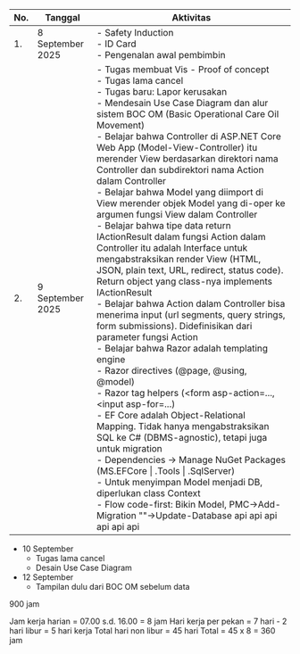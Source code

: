 
| No. | Tanggal          | Aktivitas                                                                                                                                                                                                                                                                                                                                                                                                                                                                                                                                                                                                                                                                                                                                                                                                                                                                                                                                                                                                                                                                                                                                                                                                                                                                                                                                                                                                                                                                                                                                                                                                                                                                                                                                                                                                                                                                                                                                                                                                                                                                                                                                                                                                                                                                                                                                                                                                                                                                                                                                                                                                                                                                                                                                                                                                                                                                         |
| --- | ---------------- | --------------------------------------------------------------------------------------------------------------------------------------------------------------------------------------------------------------------------------------------------------------------------------------------------------------------------------------------------------------------------------------------------------------------------------------------------------------------------------------------------------------------------------------------------------------------------------------------------------------------------------------------------------------------------------------------------------------------------------------------------------------------------------------------------------------------------------------------------------------------------------------------------------------------------------------------------------------------------------------------------------------------------------------------------------------------------------------------------------------------------------------------------------------------------------------------------------------------------------------------------------------------------------------------------------------------------------------------------------------------------------------------------------------------------------------------------------------------------------------------------------------------------------------------------------------------------------------------------------------------------------------------------------------------------------------------------------------------------------------------------------------------------------------------------------------------------------------------------------------------------------------------------------------------------------------------------------------------------------------------------------------------------------------------------------------------------------------------------------------------------------------------------------------------------------------------------------------------------------------------------------------------------------------------------------------------------------------------------------------------------------------------------------------------------------------------------------------------------------------------------------------------------------------------------------------------------------------------------------------------------------------------------------------------------------------------------------------------------------------------------------------------------------------------------------------------------------------------------------------------------------- |
| 1.  | 8 September 2025 | - Safety Induction<br>- ID Card<br>- Pengenalan awal pembimbin                                                                                                                                                                                                                                                                                                                                                                                                                                                                                                                                                                                                                                                                                                                                                                                                                                                                                                                                                                                                                                                                                                                                                                                                                                                                                                                                                                                                                                                                                                                                                                                                                                                                                                                                                                                                                                                                                                                                                                                                                                                                                                                                                                                                                                                                                                                                                                                                                                                                                                                                                                                                                                                                                                                                                                                                                    |
| 2.  | 9 September 2025 | - Tugas membuat Vis                                                                                                                                                                                                                                                                                                                                                                                                                                                                                                                                                                                                                                                                                                                                                                                                                                                                                                                                                                                                                                                                                                                                                                                                                                                                                                                                                                                        - Proof of concept<br>- Tugas lama cancel<br>- Tugas baru: Lapor kerusakan<br>- Mendesain Use Case Diagram dan alur sistem BOC OM (Basic Operational Care Oil Movement)<br>- Belajar bahwa Controller di ASP.NET Core Web App (Model-View-Controller) itu merender View berdasarkan direktori nama Controller dan subdirektori nama Action dalam Controller<br>- Belajar bahwa Model yang diimport di View merender objek Model yang di-oper ke argumen fungsi View dalam Controller<br>- Belajar bahwa tipe data return IActionResult dalam fungsi Action dalam Controller itu adalah Interface untuk mengabstraksikan render View (HTML, JSON, plain text, URL, redirect, status code). Return object yang class-nya implements IActionResult <br>- Belajar bahwa Action dalam Controller bisa menerima input (url segments, query strings, form submissions). Didefinisikan dari parameter fungsi Action<br>- Belajar bahwa Razor adalah templating engine<br>- Razor directives (@page, @using, @model)<br>- Razor tag helpers (<form asp-action=..., <input asp-for=...)<br>- EF Core adalah Object-Relational Mapping. Tidak hanya mengabstraksikan SQL ke C# (DBMS-agnostic), tetapi juga untuk migration<br>- Dependencies -> Manage NuGet Packages (MS.EFCore \| .Tools \| .SqlServer)<br>- Untuk menyimpan Model menjadi DB, diperlukan class Context<br>- Flow code-first: Bikin Model, PMC->Add-Migration ""->Update-Database api  api  api  api  api  api |
- 10 September
	- Tugas lama cancel
	- Desain Use Case Diagram
- 12 September
	- Tampilan dulu dari BOC OM sebelum data

900 jam

Jam kerja harian = 07.00 s.d. 16.00 = 8 jam
Hari kerja per pekan = 7 hari - 2 hari libur = 5 hari kerja
Total hari non libur = 45 hari
Total = 45 x 8 = 360 jam